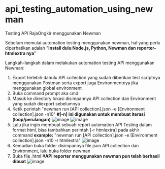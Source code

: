 # api_testing_automation_using_newman
Testing API RajaOngkir menggunakan Newman

Sebelum memulai automation testing menggunakan newman, hal yang perlu diperhatikan adalah "**Install dulu Node.js, Python, Newman dan reporter-htmlextra nya**"

Langkah-langkah dalam melakukan automation testing API menggunakan Newman:
1. Export terlebih dahulu API collection yang sudah diberikan test scriptnya menggunakan Postman serta export juga Environmentnya jika menggunakan global environment
2. Buka command prompt aka cmd
3. Masuk ke directory lokasi disimpannya API collection dan Environment yang sudah diexport sebelumnya
4. Ketik perintah "newman run [API collection].json -e [Environment collection].json -n10"  **#[-n] ini digunakan untuk membuat iterasi (loop/perulangan)**
![image](https://user-images.githubusercontent.com/112541317/190885944-80ee467e-c7b4-4d97-ad46-aa382fce128d.png)
![image](https://user-images.githubusercontent.com/112541317/190885958-f101de21-eb79-455e-9389-fff573c2281c.png)
5. Lalu jika ingin membuat sebuah report automation API Testing dalam format html, bisa tambahkan perintah [-r htmlextra] pada akhir command
**example:** "newman run [API collection].json -e [Environment collection].json -n10 -r htmlextra"
![image](https://user-images.githubusercontent.com/112541317/190886103-880d7ae5-4858-4e1b-8273-8c9536874a14.png)
6. Kemudian buka folder disimpannya file json API collection dan Environment, lalu buka folder newman
7. Buka file .html #**API reporter menggunakan newman pun telah berhasil dibuat**
![image](https://user-images.githubusercontent.com/112541317/190885274-31f8ed89-a6ec-4143-9f4c-889f765de4a6.png)
